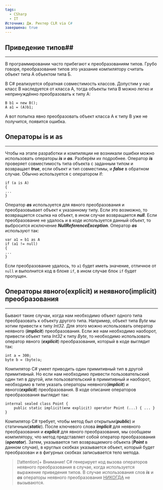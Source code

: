 ```yaml
---
tags:
  - CSharp
  - IT
Источник: Дж. Рихтер CLR via C#
завершена: true
---
```

## Приведение типов##
---
В программировании часто прибегают к преобразованиям типов. Грубо говоря, преобразование типов это указание компилятору считать объект типа А объектом типа Б.

В C# реализуется обратная совместимость классов. Допустим у нас класс В наследуется от класса А, тогда объекты типа В можно легко и непринуждённо преобразовать к типу А:
```
B b1 = new B();
A a1 = (A)b1;
```

А вот попытка явно преобразовать объект класса А к типу В уже не получится, появится ошибка.

## Операторы is и as
---
Чтобы на этапе разработки и компиляции не возникали ошибки можно использовать операторы ***is*** и ***as***. 
Разберём их подробнее.
Оператор ***is*** проверяет совместимость типа объекта с заданным типом и возвращает ***true***, если объект и тип совместимы, и ***false*** в обратном случае. Обычно используется с оператором if:
```
if (a is A)
{
...
}
```
Оператор ***as*** используется для явного преобразования и преобразовывает объект к указанному типу. Если это возможно, то возвращается ссылка на объект, в ином случае возвращается ***null***. Если преобразование не удалось и в коде используется данный объект, то выбросится исключение ***NullReferenceException***. Оператор ***as*** используют так:
```
var a1 = b1 as A
if (a1 != null)
{
...
}
```
Если преобразование удалось, то `а1` будет иметь значение, отличное от `null` и выполнится код в блоке `if`, в ином случае блок `if` будет пропущен.
## Операторы явного(explicit) и неявного(implicit) преобразования
---
Бывают такие случаи, когда нам необходимо объект одного типа преобразовать к объекту другого типа. Например, объект типа *Byte* мы хотим привести к типу *Int32*. Для этого можно использовать оператор неявного (***implicit***) преобразования. Если же нам необходимо наоборот, привести объект типа *Int32* к типу *Byte*, то необходимо использовать оператор явного (***explicit***) преобразования, который в коде выглядит так:
```
int a = 300;
byte b = (byte)a;
```
Компилятор C# умеет приводить один примитивный тип в другой примитивный. Но если нам необходимо привести пользовательский один тип в другой, или пользовательский в примитивный и наоборот, необходимо в типе указать операторы неявного(***implicit***) и явного(***explicit***) преобразования. В коде описание операторов преобразования выглядит так:
```
internal sealed class Point {
	public static implicit(или explicit) operator Point (...) { ... }
}
```
Компилятор C# требует, чтобы метод был открытым(***public***) и статичным(***static***). После ключевого слова ***implicit*** для неявного преобразования и ***explicit*** для явного преобразования, мы сообщаем компилятору, что метод представляет собой оператор преобразования (***operator***). Затем, указывается тип возвращаемого объекта (***Point*** в данном случае), в круглых скобках указывается объект, который будет преобразован и в фигурных скобках записывается тело метода.

>[!attention]+ Внимание!
>C# генерирует код вызова операторов неявного преобразования в случае, когда используется выражение приведения типов. В случае использования слов ***is*** и ***as*** операторы неявного преобразования <u>НИКОГДА</u> не вызываются.
